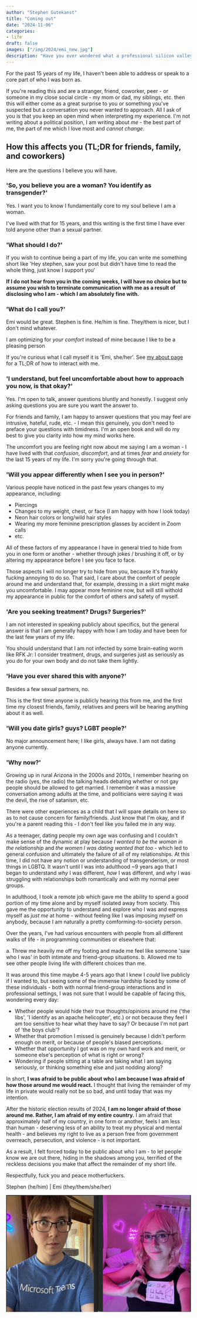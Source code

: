 ```yaml
---
author: "Stephen Gutekanst"
title: "Coming out"
date: "2024-11-06"
categories:
- life
draft: false
images: ["/img/2024/emi_new.jpg"]
description: "Have you ever wondered what a professional silicon valley software engineer hides for 15 years of their life? In this article you can find out."
---
```


For the past 15 years of my life, I haven't been able to address or speak to a core part of who I was born as.

If you're reading this and are a stranger, friend, coworker, peer - or someone in my close social circle - my mom or dad, my siblings, etc. then this will either come as a great surprise to you or something you've suspected but a conversation you never wanted to approach. All I ask of you is that you keep an open mind when interpreting my experience. I'm not writing about a political position, I am writing about _me_ - the best part of me, the part of me which I love most and _cannot change_.

## How this affects you (TL;DR for friends, family, and coworkers)

Here are the questions I believe you will have.

### 'So, you believe you are a woman? You identify as transgender?'

Yes. I want you to know I fundamentally core to my soul believe I am a woman.

I've lived with that for 15 years, and this writing is the first time I have ever told anyone other than a sexual partner.

### 'What should I do?'

If you wish to continue being a part of my life, you can write me something short like 'Hey stephen, saw your post but didn't have time to read the whole thing, just know I support you'

**If I do not hear from you in the coming weeks, I will have no choice but to assume you wish to terminate communication with me as a result of disclosing who I am - which I am absolutely fine with.**

### 'What do I call you?'

Emi would be great. Stephen is fine. He/him is fine. They/them is nicer, but I don't mind whatever.

I am optimizing for _your comfort_ instead of mine because I like to be a pleasing person

If you're curious what I call myself it is 'Emi, she/her'. See [my about page](/about) for a TL;DR of how to interact with me.

### 'I understand, but feel uncomfortable about how to approach you now, is that okay?'

Yes. I'm open to talk, answer questions bluntly and honestly. I suggest only asking questions you are sure you want the answer to.

For friends and family, I am happy to answer questions that you may feel are intrusive, hateful, rude, etc. - I mean this genuinely, you don't need to preface your questions with timidness. I'm an open book and will do my best to give you clarity into how my mind works here.

The uncomfort you are feeling right now about me saying I am a woman - I have lived with that _confusion_, _discomfort_, and at times _fear_ and _anxiety_ for the last 15 years of my life. I'm sorry you're going through that.

### 'Will you appear differently when I see you in person?'

Various people have noticed in the past few years changes to my appearance, including:

* Piercings
* Changes to my weight, chest, or face (I am happy with how I look today)
* Neon hair colors or long/wild hair styles
* Wearing my more feminine prescription glasses by accident in Zoom calls
* etc.

All of these factors of my appearance I have in general tried to hide from you in one form or another - whether through jokes / brushing it off, or by altering my appearance before I see you face to face.

Those aspects I will no longer try to hide from you, because it's frankly fucking annoying to do so. That said, I care about the comfort of people around me and understand that, for example, dressing in a skirt might make you uncomfortable. I may appear more feminine now, but will still withold my appearance in public for the comfort of others and safety of myself.

### 'Are you seeking treatment? Drugs? Surgeries?'

I am not interested in speaking publicly about specifics, but the general answer is that I am generally happy with how I am today and have been for the last few years of my life.

You should understand that I am not infected by some brain-eating worm like RFK Jr: I consider treatment, drugs, and surgeries just as seriously as you do for your own body and do not take them lightly.

### 'Have you ever shared this with anyone?'

Besides a few sexual partners, no.

This is the first time anyone is publicly hearing this from me, and the first time my closest friends, family, relatives and peers will be hearing anything about it as well.

### 'Will you date girls? guys? LGBT people?'

No major announcement here; I like girls, always have. I am not dating anyone currently.

### 'Why now?'

Growing up in rural Arizona in the 2000s and 2010s, I remember hearing on the radio (yes, the radio) the talking heads debating whether or not gay people should be allowed to get married. I remember it was a massive conversation among adults at the time, and politicians were saying it was the devil, the rise of satanism, etc.

There were other experiences as a child that I will spare details on here so as to not cause concern for family/friends. Just know that I'm okay, and if you're a parent reading this - I don't feel like you failed me in any way.

As a teenager, dating people my own age was confusing and I couldn't make sense of the dynamic at play because _I wanted to be the woman in the relationship_ and _the women I was dating wanted that too_ - which led to general confusion and ultimately the failure of all of my relationships. At this time, I did not have any notion or understanding of transgenderism, or most things in LGBTQ. It wasn't until I was into adulthood ~9 years ago that I began to understand _why_ I was different, _how_ I was different, and _why_ I was struggling with relationships both romantically and with my normal peer groups.

In adulthood, I took a remote job which gave me the ability to spend a good portion of my time alone and by myself isolated away from society. This gave me the opportunity to understand and explore who I was and express myself as _just me_ at home - without feeling like I was imposing myself on anybody, because I am naturally a pretty comforming-to-society person.

Over the years, I've had various encounters with people from all different walks of life - in programming communities or elsewhere that:

a. Threw me heavily me off my footing and made me feel like someone 'saw who I was' in both intimate and friend-group situations.
b. Allowed me to see other people living life with different choices than me.

It was around this time maybe 4-5 years ago that I knew I _could_ live publicly if I wanted to, but seeing some of the immense hardship faced by some of these individuals - both with normal friend-group interactions and in professional settings, I was not sure that I would be capable of facing this, wondering every day:

* Whether people would hide their true thoughts/opinions around me ('the libs', 'I identify as an apache helicopter', etc.) or not because they feel I am too sensitive to hear what they have to say? Or because I'm not part of 'the boys club'?
* Whether that promotion I missed is genuinely because I didn't perform enough on merit, or because of people's biased perceptions.
* Whether that opportunity I got was on my own hard work and merit, or someone else's perception of what is right or wrong?
* Wondering if people sitting at a table are taking what I am saying seriously, or thinking something else and just nodding along?

In short, **I was afraid to be public about who I am because I was afraid of how those around me would react.** I thought that living the remainder of my life in private would really not be so bad, and until today that was my intention.

After the historic election results of 2024, **I am no longer afraid of those around me. Rather, I am afraid of my entire country.** I am afraid that approximately half of my country, in one form or another, feels I am less than human - deserving less of an ability to treat my physical and mental health - and believes my right to live as a person free from government overreach, persecution, and violence - is not important.

As a result, I felt forced today to be public about who I am - to let people know we are out there, hiding in the shadows among you, terrified of the reckless decisions you make that affect the remainder of my short life.

Respectfully, fuck you and peace motherfuckers.

Stephen (he/him) | Emi (they/them/she/her)

![emi and stephen](/img/2024/emi_new.jpg)
